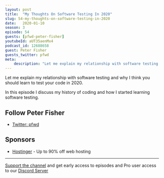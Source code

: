 ```yaml
---
layout: post
title:  "My Thoughts On Software Testing In 2020"
slug: 54-my-thoughts-on-software-testing-in-2020
date:   2020-01-10
season: 3
episode: 54
guests: [pfwd-peter-fisher]
youtubeId: aUT35aenMx4
podcast_id: 12688658
guest: Peter Fisher
guests_twitter: pfwd
meta:
    description: "Let me explain my relationship with software testing and why I think you should learn to test your code in 2020."
---
```

Let me explain my relationship with software testing and why I think you should learn to test your code in 2020.

In this episode I discuss my history of coding and how I started learning software testing.  

## Follow Peter Fisher
- [Twitter: pfwd](https://twitter.com/pfwd) 

## Sponsors 

- [Hostinger](http://hostinger.co.uk/peterfisher) - Up to 90% off web hosting

-------------------------------

[Support the channel](https://www.patreon.com/howToCodeWell) and get early access to episodes and Pro user access to our [Discord Server](https://howtocodewell.net/discord)

